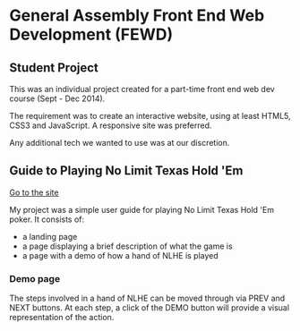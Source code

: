 # General Assembly Front End Web Development (FEWD)

## Student Project

This was an individual project created for a part-time front end web dev course (Sept - Dec 2014).

The requirement was to create an interactive website, using at least HTML5, CSS3 and JavaScript. A responsive site was preferred.

Any additional tech we wanted to use was at our discretion.

## Guide to Playing No Limit Texas Hold 'Em

[Go to the site](http://nlheguide.bitballoon.com/)

My project was a simple user guide for playing No Limit Texas Hold 'Em poker. It consists of:
- a landing page
- a page displaying a brief description of what the game is
- a page with a demo of how a hand of NLHE is played

### Demo page
The steps involved in a hand of NLHE can be moved through via PREV and NEXT buttons. At each step, a click of the DEMO button will provide a visual representation of the action.